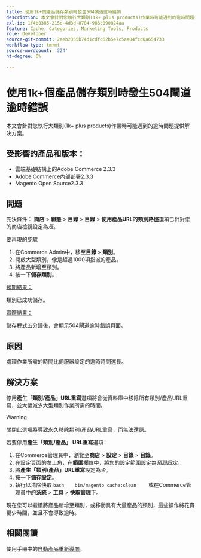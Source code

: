 ```yaml
---
title: 使用1k+個產品儲存類別時發生504閘道逾時錯誤
description: 本文會針對您執行大類別(1k+ plus products)作業時可能遇到的逾時問題提供解決方案。
exl-id: 1f4b0385-215d-4d3d-8704-986c090824aa
feature: Cache, Categories, Marketing Tools, Products
role: Developer
source-git-commit: 2aeb2355b74d1cdfc62b5e7c5aa04fcd0a654733
workflow-type: tm+mt
source-wordcount: '324'
ht-degree: 0%

---
```


# 使用1k+個產品儲存類別時發生504閘道逾時錯誤

本文會針對您執行大類別(1k+ plus products)作業時可能遇到的逾時問題提供解決方案。

## 受影響的產品和版本：

* 雲端基礎結構上的Adobe Commerce 2.3.3
* Adobe Commerce內部部署2.3.3
* Magento Open Source2.3.3

## 問題

先決條件： **商店** > **組態** > **目錄** > **目錄** > **使用產品URL的類別路徑**&#x200B;選項已針對您的商店檢視設定為&#x200B;*是*。

<u>要再現的步驟</u>

1. 在Commerce Admin中，移至&#x200B;**目錄** > **類別**。
1. 開啟大型類別，像是超過1000項指派的產品。
1. 將產品新增至類別。
1. 按一下&#x200B;**儲存類別**。

<u>預期結果：</u>

類別已成功儲存。

<u>實際結果：</u>

儲存程式五分鐘後，會顯示504閘道逾時錯誤頁面。

## 原因

處理作業所需的時間比伺服器設定的逾時時間還長。

## 解決方案

停用&#x200B;**產生「類別/產品」URL重寫**&#x200B;選項將會從資料庫中移除所有類別/產品URL重寫，並大幅減少大型類別作業所需的時間。

>[!WARNING]
>
>關閉此選項將導致永久移除類別/產品URL重寫，而無法還原。

若要停用&#x200B;**產生「類別/產品」 URL重寫**&#x200B;選項：

1. 在Commerce管理員中，瀏覽至&#x200B;**商店** > **設定** > **目錄** > **目錄**。
1. 在設定頁面的左上角，在&#x200B;**範圍**&#x200B;欄位中，將您的設定範圍設定為&#x200B;*預設設定*。
1. 將&#x200B;**產生「類別/產品」URL重寫**&#x200B;設定為&#x200B;*否*。
1. 按一下&#x200B;**儲存設定**。
1. 執行以清除快取    ```bash    bin/magento cache:clean    ```    或在Commerce管理員中的&#x200B;**系統** > **工具** > **快取管理**&#x200B;下。

現在您可以繼續將產品新增至類別，或移動具有大量產品的類別，這些操作將花費更少時間，並且不會導致逾時。

## 相關閱讀

使用手冊中的[自動產品重新導向](https://experienceleague.adobe.com/zh-hant/docs/commerce-admin/marketing/seo/url-rewrites/url-redirect-product-automatic)。
